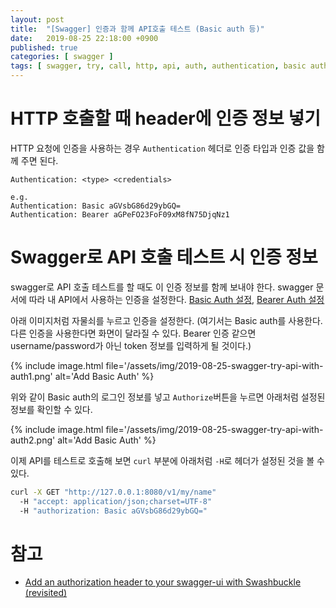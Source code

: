 ```yaml
---
layout: post
title:  "[Swagger] 인증과 함께 API호출 테스트 (Basic auth 등)"
date:   2019-08-25 22:18:00 +0900
published: true
categories: [ swagger ]
tags: [ swagger, try, call, http, api, auth, authentication, basic authentication, basic auth, bearer authentication, bearer auth ]
---
```


# HTTP 호출할 때 header에 인증 정보 넣기

HTTP 요청에 인증을 사용하는 경우 `Authentication` 헤더로 인증 타입과 인증 값을 함께 주면 된다.

```
Authentication: <type> <credentials>

e.g.
Authentication: Basic aGVsbG86d29ybGQ=
Authentication: Bearer aGPeFO23FoF09xM8fN75DjqNz1
```


# Swagger로 API 호출 테스트 시 인증 정보

swagger로 API 호출 테스트를 할 때도 이 인증 정보를 함께 보내야 한다. swagger 문서에 따라 내 API에서 사용하는 인증을 설정한다. [Basic Auth 설정](https://swagger.io/docs/specification/authentication/basic-authentication/), [Bearer Auth 설정](https://swagger.io/docs/specification/authentication/bearer-authentication/)

아래 이미지처럼 자물쇠를 누르고 인증을 설정한다. (여기서는 Basic auth를 사용한다. 다른 인증을 사용한다면 화면이 달라질 수 있다. Bearer 인증 같으면 username/password가 아닌 token 정보를 입력하게 될 것이다.)

{% include image.html file='/assets/img/2019-08-25-swagger-try-api-with-auth1.png' alt='Add Basic Auth' %}

위와 같이 Basic auth의 로그인 정보를 넣고 `Authorize`버튼을 누르면 아래처럼 설정된 정보를 확인할 수 있다.

{% include image.html file='/assets/img/2019-08-25-swagger-try-api-with-auth2.png' alt='Add Basic Auth' %}

이제 API를 테스트로 호출해 보면 `curl` 부분에 아래처럼 `-H`로 헤더가 설정된 것을 볼 수 있다.

```bash
curl -X GET "http://127.0.0.1:8080/v1/my/name"
  -H "accept: application/json;charset=UTF-8"
  -H "authorization: Basic aGVsbG86d29ybGQ="
```


# 참고

- [Add an authorization header to your swagger-ui with Swashbuckle (revisited)](https://mattfrear.com/2018/07/21/add-an-authorization-header-to-your-swagger-ui-with-swashbuckle-revisited/)

